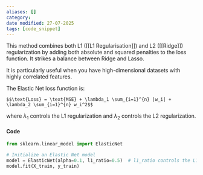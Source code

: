 ```yaml
---
aliases: []
category:
date modified: 27-07-2025
tags: [code_snippet]
---
```

This method combines both L1 ([[L1 Regularisation]]) and L2 ([[Ridge]]) regularization by adding both absolute and squared penalties to the loss function. It strikes a balance between Ridge and Lasso.

It is particularly useful when you have high-dimensional datasets with highly correlated features.

The Elastic Net loss function is:

    $$\text{Loss} = \text{MSE} + \lambda_1 \sum_{i=1}^{n} |w_i| + \lambda_2 \sum_{i=1}^{n} w_i^2$$
    
where $\lambda_1$ controls the L1 regularization and $\lambda_2$ controls the L2 regularization.

#### Code

```python
from sklearn.linear_model import ElasticNet

# Initialize an Elastic Net model
model = ElasticNet(alpha=0.1, l1_ratio=0.5)  # l1_ratio controls the L1/L2 mix
model.fit(X_train, y_train)
```